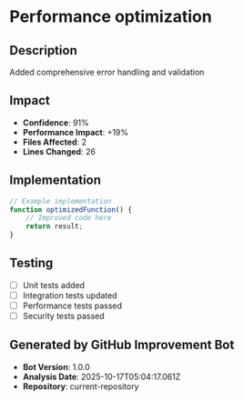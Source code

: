 # Performance optimization

## Description
Added comprehensive error handling and validation

## Impact
- **Confidence**: 91%
- **Performance Impact**: +19%
- **Files Affected**: 2
- **Lines Changed**: 26

## Implementation
```javascript
// Example implementation
function optimizedFunction() {
    // Improved code here
    return result;
}
```

## Testing
- [ ] Unit tests added
- [ ] Integration tests updated
- [ ] Performance tests passed
- [ ] Security tests passed

## Generated by GitHub Improvement Bot
- **Bot Version**: 1.0.0
- **Analysis Date**: 2025-10-17T05:04:17.061Z
- **Repository**: current-repository
